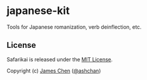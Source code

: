 japanese-kit
===================

Tools for Japanese romanization, verb deinflection, etc.

## License

Safarikai is released under the [MIT License](http://jameschen.mit-license.org/license.html).

Copyright (c) [James Chen](http://ashchan.com/) ([@ashchan](http://twitter.com/ashchan))
